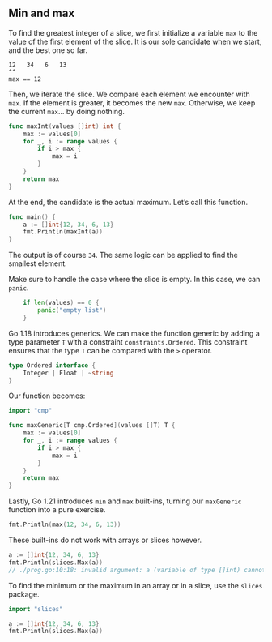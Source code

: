 ## Min and max

To find the greatest integer of a slice, we first initialize a variable `max` to the value of the first element of the slice. It is our sole candidate when we start, and the best one so far.

```
12   34   6   13
^^
max == 12
```

Then, we iterate the slice. We compare each element we encounter with `max`. If the element is greater, it becomes the new `max`. Otherwise, we keep the current `max`… by doing nothing.

```go
func maxInt(values []int) int {
	max := values[0]
	for _, i := range values {
		if i > max {
			max = i
		}
	}
	return max
}
```

At the end, the candidate is the actual maximum. Let’s call this function.

```go
func main() {
	a := []int{12, 34, 6, 13}
	fmt.Println(maxInt(a))
}
```

The output is of course `34`. The same logic can be applied to find the smallest element.

Make sure to handle the case where the slice is empty. In this case, we can `panic`.

```go
	if len(values) == 0 {
		panic("empty list")
	}
```

Go 1.18 introduces generics. We can make the function generic by adding a type parameter `T` with a constraint `constraints.Ordered`. This constraint ensures that the type `T` can be compared with the `>` operator.

```go
type Ordered interface {
	Integer | Float | ~string
}
```

Our function becomes:

```go
import "cmp"

func maxGeneric[T cmp.Ordered](values []T) T {
	max := values[0]
	for _, i := range values {
		if i > max {
			max = i
		}
	}
	return max
}
```

Lastly, Go 1.21 introduces `min` and `max` built-ins, turning our `maxGeneric` function into a pure exercise.

```go
fmt.Println(max(12, 34, 6, 13))
```

These built-ins do not work with arrays or slices however.

```go
a := []int{12, 34, 6, 13}
fmt.Println(slices.Max(a))
// ./prog.go:10:18: invalid argument: a (variable of type []int) cannot be ordered
```

To find the minimum or the maximum in an array or in a slice, use the `slices` package.

```go
import "slices"

a := []int{12, 34, 6, 13}
fmt.Println(slices.Max(a))
```
